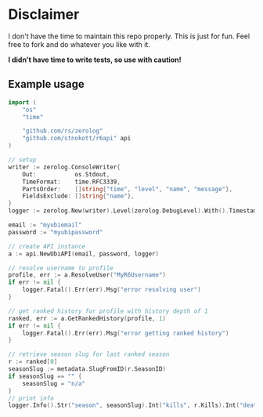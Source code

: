 # Disclaimer
I don't have the time to maintain this repo properly.
This is just for fun.
Feel free to fork and do whatever you like with it.

**I didn't have time to write tests, so use with caution!**

## Example usage

```go
import (
	"os"
	"time"

	"github.com/rs/zerolog"
	"github.com/stnokott/r6api" api
)

// setup
writer := zerolog.ConsoleWriter{
	Out:           os.Stdout,
	TimeFormat:    time.RFC3339,
	PartsOrder:    []string{"time", "level", "name", "message"},
	FieldsExclude: []string{"name"},
}
logger := zerolog.New(writer).Level(zerolog.DebugLevel).With().Timestamp().Str("name", "UbiAPI -").Logger()

email := "myubiemail"
password := "myubipassword"

// create API instance
a := api.NewUbiAPI(email, password, logger)

// resolve username to profile
profile, err := a.ResolveUser("MyR6Username")
if err != nil {
	logger.Fatal().Err(err).Msg("error resolving user")
}

// get ranked history for profile with history depth of 1
ranked, err := a.GetRankedHistory(profile, 1)
if err != nil {
	logger.Fatal().Err(err).Msg("error getting ranked history")
}

// retrieve season slug for last ranked season
r := ranked[0]
seasonSlug := metadata.SlugFromID(r.SeasonID)
if seasonSlug == "" {
	seasonSlug = "n/a"
}
// print info
logger.Info().Str("season", seasonSlug).Int("kills", r.Kills).Int("deaths", r.Deaths).Send()
```
